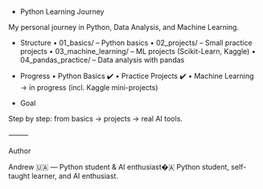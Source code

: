 - Python Learning Journey

My personal journey in Python, Data Analysis, and Machine Learning.

- Structure
	•	01_basics/ – Python basics
	•	02_projects/ – Small practice projects
	•	03_machine_learning/ – ML projects (Scikit-Learn, Kaggle)
	•	04_pandas_practice/ – Data analysis with pandas

- Progress
	•	Python Basics ✔️
	•	Practice Projects ✔️
	•	Machine Learning → in progress (incl. Kaggle mini-projects)

- Goal

Step by step: from basics → projects → real AI tools.

⸻

Author

Andrew 🇺🇦 — Python student & AI enthusiast�🇦
Python student, self-taught learner, and AI enthusiast.
